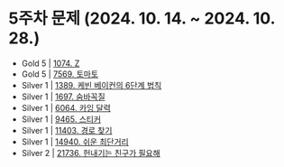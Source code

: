 # 5주차 문제 (2024. 10. 14. ~ 2024. 10. 28.)

- Gold 5   | [1074. Z](https://www.acmicpc.net/problem/1074)
- Gold 5   | [7569. 토마토](https://www.acmicpc.net/problem/7569)
- Silver 1 | [1389. 케빈 베이컨의 6단계 법칙](https://www.acmicpc.net/problem/1389)
- Silver 1 | [1697. 숨바꼭질](https://www.acmicpc.net/problem/1697)
- Silver 1 | [6064. 카잉 달력](https://www.acmicpc.net/problem/6064)
- Silver 1 | [9465. 스티커](https://www.acmicpc.net/problem/9465)
- Silver 1 | [11403. 경로 찾기](https://www.acmicpc.net/problem/11403)
- Silver 1 | [14940. 쉬운 최단거리](https://www.acmicpc.net/problem/14940)
- Silver 2 | [21736. 헌내기는 친구가 필요해](https://www.acmicpc.net/problem/21736)